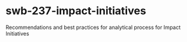 # swb-237-impact-initiatives
Recommendations and best practices for analytical process for Impact Initiatives
